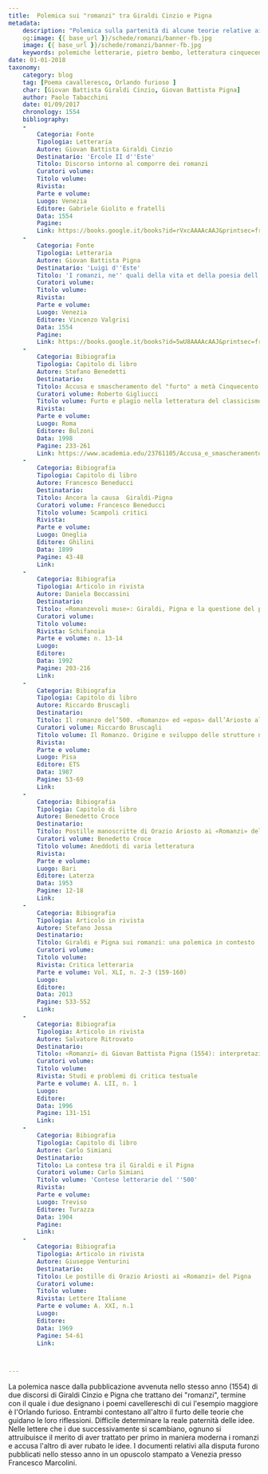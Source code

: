 ```yaml
---
title:  Polemica sui "romanzi" tra Giraldi Cinzio e Pigna
metadata:
	description: "Polemica sulla partenità di alcune teorie relative ai 'romanzi', ossia i poemi cavallereschi, con particolare attenzione all'Orlando furioso."
	og:image: {{ base_url }}/schede/romanzi/banner-fb.jpg
	image: {{ base_url }}/schede/romanzi/banner-fb.jpg
	keywords: polemiche letterarie, pietro bembo, letteratura cinquecento
date: 01-01-2018
taxonomy:
	category: blog
    tag: [Poema cavalleresco, Orlando furioso ]
    char: [Giovan Battista Giraldi Cinzio, Giovan Battista Pigna]
    author: Paolo Tabacchini
    date: 01/09/2017
    chronology: 1554
    bibliography:
	-
	    Categoria: Fonte
	    Tipologia: Letteraria
	    Autore: Giovan Battista Giraldi Cinzio
	    Destinatario: 'Ercole II d''Este'
	    Titolo: Discorso intorno al comporre dei romanzi
	    Curatori volume: 
	    Titolo volume: 
	    Rivista: 
	    Parte e volume: 
	    Luogo: Venezia
	    Editore: Gabriele Giolito e fratelli
	    Data: 1554
	    Pagine: 
	    Link: https://books.google.it/books?id=rVxcAAAAcAAJ&printsec=frontcover&dq=giraldi+cinzio+romanzi&hl=it&sa=X&ved=0ahUKEwi9ofXTjdLVAhVpAcAKHfxXCQcQ6AEINTAD#v=onepage&q=giraldi%20cinzio%20romanzi&f=false
	-
	    Categoria: Fonte
	    Tipologia: Letteraria
	    Autore: Giovan Battista Pigna
	    Destinatario: 'Luigi d''Este'
	    Titolo: 'I romanzi, ne'' quali della vita et della poesia dell''Ariosto si tratta'
	    Curatori volume: 
	    Titolo volume: 
	    Rivista: 
	    Parte e volume: 
	    Luogo: Venezia
	    Editore: Vincenzo Valgrisi
	    Data: 1554
	    Pagine: 
	    Link: https://books.google.it/books?id=5wU8AAAAcAAJ&printsec=frontcover&dq=giovan+battista+pigna+i+romanzi&hl=it&sa=X&ved=0ahUKEwjC-om-jtLVAhVPFMAKHVrZBSQQ6AEILjAB#v=onepage&q=giovan%20battista%20pigna%20i%20romanzi&f=false
	-
	    Categoria: Bibiografia
	    Tipologia: Capitolo di libro
	    Autore: Stefano Benedetti
	    Destinatario: 
	    Titolo: Accusa e smascheramento del "furto" a metà Cinquecento: riflessioni sul plagio critico intorno alla polemica tra G.B. Pigna e G.B. G. Cinzio
	    Curatori volume: Roberto Gigliucci
	    Titolo volume: Furto e plagio nella letteratura del classicismo
	    Rivista: 
	    Parte e volume: 
	    Luogo: Roma
	    Editore: Bulzoni
	    Data: 1998
	    Pagine: 233-261
	    Link: https://www.academia.edu/23761105/Accusa_e_smascheramento_del_furto_a_met%C3%A0_Cinquecento_riflessioni_sul_plagio_critico_intorno_alla_polemica_tra_G._B._Pigna_e_G._B._Giraldi_Cinzio
	-
	    Categoria: Bibiografia
	    Tipologia: Capitolo di libro
	    Autore: Francesco Beneducci 
	    Destinatario: 
	    Titolo: Ancora la causa  Giraldi-Pigna
	    Curatori volume: Francesco Beneducci
	    Titolo volume: Scampoli critici
	    Rivista: 
	    Parte e volume: 
	    Luogo: Oneglia 
	    Editore: Ghilini
	    Data: 1899
	    Pagine: 43-48
	    Link: 
	-
	    Categoria: Bibiografia
	    Tipologia: Articolo in rivista
	    Autore: Daniela Boccassini
	    Destinatario: 
	    Titolo: «Romanzevoli muse»: Giraldi, Pigna e la questione del poema cavalleresco
	    Curatori volume: 
	    Titolo volume: 
	    Rivista: Schifanoia
	    Parte e volume: n. 13-14
	    Luogo: 
	    Editore: 
	    Data: 1992
	    Pagine: 203-216
	    Link: 
	-
	    Categoria: Bibiografia
	    Tipologia: Capitolo di libro
	    Autore: Riccardo Bruscagli
	    Destinatario: 
	    Titolo: Il romanzo del’500. «Romanzo» ed «epos» dall’Ariosto al Ta s  s o 
	    Curatori volume: Riccardo Bruscagli
	    Titolo volume: Il Romanzo. Origine e sviluppo delle strutture narrative nella cultura occidentale
	    Rivista: 
	    Parte e volume: 
	    Luogo: Pisa
	    Editore: ETS
	    Data: 1987
	    Pagine: 53-69
	    Link: 
	-
	    Categoria: Bibiografia
	    Tipologia: Capitolo di libro
	    Autore: Benedetto Croce
	    Destinatario: 
	    Titolo: Postille manoscritte di Orazio Ariosto ai «Romanzi» del Pigna 
	    Curatori volume: Benedetto Croce
	    Titolo volume: Aneddoti di varia letteratura
	    Rivista: 
	    Parte e volume: 
	    Luogo: Bari
	    Editore: Laterza
	    Data: 1953
	    Pagine: 12-18
	    Link: 
	-
	    Categoria: Bibiografia
	    Tipologia: Articolo in rivista
	    Autore: Stefano Jossa
	    Destinatario: 
	    Titolo: Giraldi e Pigna sui romanzi: una polemica in contesto
	    Curatori volume: 
	    Titolo volume: 
	    Rivista: Critica letteraria
	    Parte e volume: Vol. XLI, n. 2-3 (159-160) 
	    Luogo: 
	    Editore: 
	    Data: 2013
	    Pagine: 533-552
	    Link: 
	-
	    Categoria: Bibiografia
	    Tipologia: Articolo in rivista
	    Autore: Salvatore Ritrovato
	    Destinatario: 
	    Titolo: «Romanzi» di Giovan Battista Pigna (1554): interpretazione di un genere moderno
	    Curatori volume: 
	    Titolo volume: 
	    Rivista: Studi e problemi di critica testuale 
	    Parte e volume: A. LII, n. 1
	    Luogo: 
	    Editore: 
	    Data: 1996
	    Pagine: 131-151
	    Link: 
	-
	    Categoria: Bibiografia
	    Tipologia: Capitolo di libro
	    Autore: Carlo Simiani
	    Destinatario: 
	    Titolo: La contesa tra il Giraldi e il Pigna
	    Curatori volume: Carlo Simiani
	    Titolo volume: 'Contese letterarie del ''500'
	    Rivista: 
	    Parte e volume: 
	    Luogo: Treviso 
	    Editore: Turazza
	    Data: 1904
	    Pagine: 
	    Link: 
	-
	    Categoria: Bibiografia
	    Tipologia: Articolo in rivista
	    Autore: Giuseppe Venturini
	    Destinatario: 
	    Titolo: Le postille di Orazio Ariosti ai «Romanzi» del Pigna
	    Curatori volume: 
	    Titolo volume: 
	    Rivista: Lettere Italiane
	    Parte e volume: A. XXI, n.1
	    Luogo: 
	    Editore: 
	    Data: 1969
	    Pagine: 54-61
	    Link: 



---
```


La polemica nasce dalla pubblicazione avvenuta nello stesso anno (1554) di due discorsi di Giraldi Cinzio e Pigna che trattano dei "romanzi", termine con il quale i due designano i poemi cavellereschi di cui l'esempio maggiore è l'Orlando furioso. Entrambi contestano all'altro il furto delle teorie che guidano le loro riflessioni. Difficile determinare la reale paternità delle idee. Nelle lettere che i due successivamente si scambiano, ognuno si attruibuisce il merito di aver trattato per primo in maniera moderna i romanzi e accusa l'altro di aver rubato le idee. I documenti relativi alla disputa furono pubblicati nello stesso anno in un opuscolo stampato a Venezia presso Francesco Marcolini. 